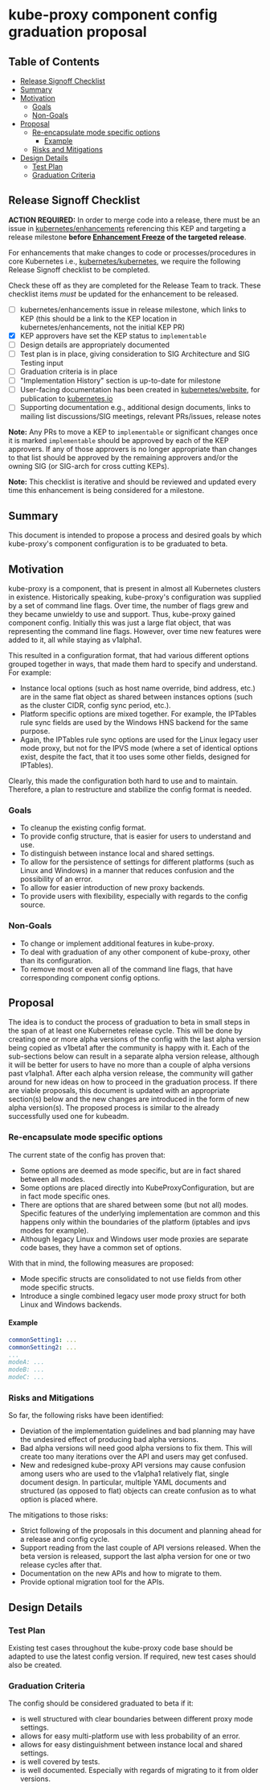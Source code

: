 # kube-proxy component config graduation proposal

## Table of Contents

<!-- toc -->
- [Release Signoff Checklist](#release-signoff-checklist)
- [Summary](#summary)
- [Motivation](#motivation)
  - [Goals](#goals)
  - [Non-Goals](#non-goals)
- [Proposal](#proposal)
  - [Re-encapsulate mode specific options](#re-encapsulate-mode-specific-options)
    - [Example](#example)
  - [Risks and Mitigations](#risks-and-mitigations)
- [Design Details](#design-details)
  - [Test Plan](#test-plan)
  - [Graduation Criteria](#graduation-criteria)
<!-- /toc -->

## Release Signoff Checklist

**ACTION REQUIRED:** In order to merge code into a release, there must be an issue in [kubernetes/enhancements] referencing this KEP and targeting a release milestone **before [Enhancement Freeze](https://github.com/kubernetes/sig-release/tree/master/releases)
of the targeted release**.

For enhancements that make changes to code or processes/procedures in core Kubernetes i.e., [kubernetes/kubernetes], we require the following Release Signoff checklist to be completed.

Check these off as they are completed for the Release Team to track. These checklist items _must_ be updated for the enhancement to be released.

- [ ] kubernetes/enhancements issue in release milestone, which links to KEP (this should be a link to the KEP location in kubernetes/enhancements, not the initial KEP PR)
- [X] KEP approvers have set the KEP status to `implementable`
- [ ] Design details are appropriately documented
- [ ] Test plan is in place, giving consideration to SIG Architecture and SIG Testing input
- [ ] Graduation criteria is in place
- [ ] "Implementation History" section is up-to-date for milestone
- [ ] User-facing documentation has been created in [kubernetes/website], for publication to [kubernetes.io]
- [ ] Supporting documentation e.g., additional design documents, links to mailing list discussions/SIG meetings, relevant PRs/issues, release notes

**Note:** Any PRs to move a KEP to `implementable` or significant changes once it is marked `implementable` should be approved by each of the KEP approvers. If any of those approvers is no longer appropriate than changes to that list should be approved by the remaining approvers and/or the owning SIG (or SIG-arch for cross cutting KEPs).

**Note:** This checklist is iterative and should be reviewed and updated every time this enhancement is being considered for a milestone.

[kubernetes.io]: https://kubernetes.io/
[kubernetes/enhancements]: https://github.com/kubernetes/enhancements/issues
[kubernetes/kubernetes]: https://github.com/kubernetes/kubernetes
[kubernetes/website]: https://github.com/kubernetes/website

## Summary

This document is intended to propose a process and desired goals by which kube-proxy's component configuration is to be graduated to beta.

## Motivation

kube-proxy is a component, that is present in almost all Kubernetes clusters in existence.
Historically speaking, kube-proxy's configuration was supplied by a set of command line flags. Over time, the number of flags grew and they became unwieldy to use and support. Thus, kube-proxy gained component config.
Initially this was just a large flat object, that was representing the command line flags. However, over time new features were added to it, all while staying as v1alpha1.

This resulted in a configuration format, that had various different options grouped together in ways, that made them hard to specify and understand. For example:

- Instance local options (such as host name override, bind address, etc.) are in the same flat object as shared between instances options (such as the cluster CIDR, config sync period, etc.).
- Platform specific options are mixed together. For example, the IPTables rule sync fields are used by the Windows HNS backend for the same purpose.
- Again, the IPTables rule sync options are used for the Linux legacy user mode proxy, but not for the IPVS mode (where a set of identical options exist, despite the fact, that it too uses some other fields, designed for IPTables).

Clearly, this made the configuration both hard to use and to maintain. Therefore, a plan to restructure and stabilize the config format is needed.

### Goals

- To cleanup the existing config format.
- To provide config structure, that is easier for users to understand and use.
- To distinguish between instance local and shared settings.
- To allow for the persistence of settings for different platforms (such as Linux and Windows) in a manner that reduces confusion and the possibility of an error.
- To allow for easier introduction of new proxy backends.
- To provide users with flexibility, especially with regards to the config source.

### Non-Goals

- To change or implement additional features in kube-proxy.
- To deal with graduation of any other component of kube-proxy, other than its configuration.
- To remove most or even all of the command line flags, that have corresponding component config options.

## Proposal

The idea is to conduct the process of graduation to beta in small steps in the span of at least one Kubernetes release cycle. This will be done by creating one or more alpha versions of the config with the last alpha version being copied as v1beta1 after the community is happy with it.
Each of the sub-sections below can result in a separate alpha version release, although it will be better for users to have no more than a couple of alpha versions past v1alpha1.
After each alpha version release, the community will gather around for new ideas on how to proceed in the graduation process. If there are viable proposals, this document is updated with an appropriate section(s) below and the new changes are introduced in the form of new alpha version(s).
The proposed process is similar to the already successfully used one for kubeadm.

### Re-encapsulate mode specific options

The current state of the config has proven that:
- Some options are deemed as mode specific, but are in fact shared between all modes.
- Some options are placed directly into KubeProxyConfiguration, but are in fact mode specific ones.
- There are options that are shared between some (but not all) modes. Specific features of the underlying implementation are common and this happens only within the boundaries of the platform (iptables and ipvs modes for example).
- Although legacy Linux and Windows user mode proxies are separate code bases, they have a common set of options.

With that in mind, the following measures are proposed:
- Mode specific structs are consolidated to not use fields from other mode specific structs.
- Introduce a single combined legacy user mode proxy struct for both Linux and Windows backends.

#### Example

```yaml
commonSetting1: ...
commonSetting2: ...
...
modeA: ...
modeB: ...
modeC: ...
```

### Risks and Mitigations

So far, the following risks have been identified:
- Deviation of the implementation guidelines and bad planning may have the undesired effect of producing bad alpha versions.
- Bad alpha versions will need good alpha versions to fix them. This will create too many iterations over the API and users may get confused.
- New and redesigned kube-proxy API versions may cause confusion among users who are used to the v1alpha1 relatively flat, single document design. In particular, multiple YAML documents and structured (as opposed to flat) objects can create confusion as to what option is placed where.

The mitigations to those risks:
- Strict following of the proposals in this document and planning ahead for a release and config cycle.
- Support reading from the last couple of API versions released. When the beta version is released, support the last alpha version for one or two release cycles after that.
- Documentation on the new APIs and how to migrate to them.
- Provide optional migration tool for the APIs.

## Design Details

### Test Plan

Existing test cases throughout the kube-proxy code base should be adapted to use the latest config version.
If required, new test cases should also be created.

### Graduation Criteria

The config should be considered graduated to beta if it:
- is well structured with clear boundaries between different proxy mode settings.
- allows for easy multi-platform use with less probability of an error.
- allows for easy distinguishment between instance local and shared settings.
- is well covered by tests.
- is well documented. Especially with regards of migrating to it from older versions.
